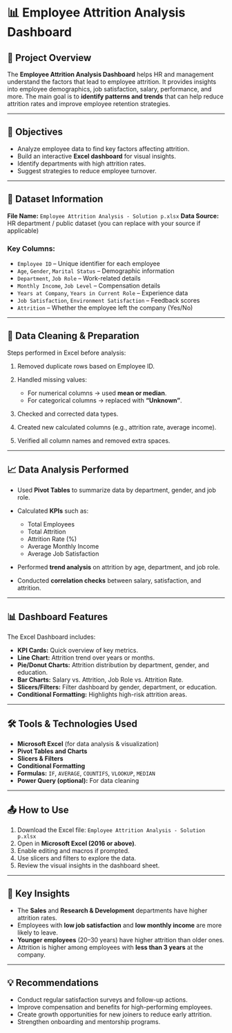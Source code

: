 # 📊 Employee Attrition Analysis Dashboard

## 🧾 Project Overview

The **Employee Attrition Analysis Dashboard** helps HR and management understand the factors that lead to employee attrition.
It provides insights into employee demographics, job satisfaction, salary, performance, and more.
The main goal is to **identify patterns and trends** that can help reduce attrition rates and improve employee retention strategies.

---

## 🎯 Objectives

* Analyze employee data to find key factors affecting attrition.
* Build an interactive **Excel dashboard** for visual insights.
* Identify departments with high attrition rates.
* Suggest strategies to reduce employee turnover.

---

## 🧮 Dataset Information

**File Name:** `Employee Attrition Analysis - Solution p.xlsx`
**Data Source:** HR department / public dataset (you can replace with your source if applicable)

### Key Columns:

* `Employee ID` – Unique identifier for each employee
* `Age`, `Gender`, `Marital Status` – Demographic information
* `Department`, `Job Role` – Work-related details
* `Monthly Income`, `Job Level` – Compensation details
* `Years at Company`, `Years in Current Role` – Experience data
* `Job Satisfaction`, `Environment Satisfaction` – Feedback scores
* `Attrition` – Whether the employee left the company (Yes/No)

---

## 🧹 Data Cleaning & Preparation

Steps performed in Excel before analysis:

1. Removed duplicate rows based on Employee ID.
2. Handled missing values:

   * For numerical columns → used **mean or median**.
   * For categorical columns → replaced with **“Unknown”**.
3. Checked and corrected data types.
4. Created new calculated columns (e.g., attrition rate, average income).
5. Verified all column names and removed extra spaces.

---

## 📈 Data Analysis Performed

* Used **Pivot Tables** to summarize data by department, gender, and job role.
* Calculated **KPIs** such as:

  * Total Employees
  * Total Attrition
  * Attrition Rate (%)
  * Average Monthly Income
  * Average Job Satisfaction
* Performed **trend analysis** on attrition by age, department, and job role.
* Conducted **correlation checks** between salary, satisfaction, and attrition.

---

## 📊 Dashboard Features

The Excel Dashboard includes:

* **KPI Cards:** Quick overview of key metrics.
* **Line Chart:** Attrition trend over years or months.
* **Pie/Donut Charts:** Attrition distribution by department, gender, and education.
* **Bar Charts:** Salary vs. Attrition, Job Role vs. Attrition Rate.
* **Slicers/Filters:** Filter dashboard by gender, department, or education.
* **Conditional Formatting:** Highlights high-risk attrition areas.

---

## 🛠️ Tools & Technologies Used

* **Microsoft Excel** (for data analysis & visualization)
* **Pivot Tables and Charts**
* **Slicers & Filters**
* **Conditional Formatting**
* **Formulas:** `IF`, `AVERAGE`, `COUNTIFS`, `VLOOKUP`, `MEDIAN`
* **Power Query (optional):** For data cleaning

---

## 📤 How to Use

1. Download the Excel file: `Employee Attrition Analysis - Solution p.xlsx`
2. Open in **Microsoft Excel (2016 or above)**.
3. Enable editing and macros if prompted.
4. Use slicers and filters to explore the data.
5. Review the visual insights in the dashboard sheet.

---

## 📑 Key Insights

* The **Sales** and **Research & Development** departments have higher attrition rates.
* Employees with **low job satisfaction** and **low monthly income** are more likely to leave.
* **Younger employees** (20–30 years) have higher attrition than older ones.
* Attrition is higher among employees with **less than 3 years** at the company.

---

## 💡 Recommendations

* Conduct regular satisfaction surveys and follow-up actions.
* Improve compensation and benefits for high-performing employees.
* Create growth opportunities for new joiners to reduce early attrition.
* Strengthen onboarding and mentorship programs.


